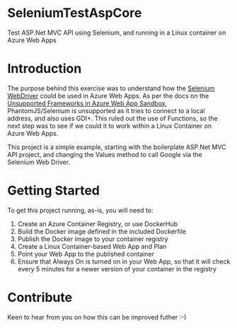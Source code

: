 # SeleniumTestAspCore
Test ASP.Net MVC API using Selenium, and running in a Linux container on Azure Web Apps

# Introduction
The purpose behind this exercise was to understand how the [Selenium WebDriver](https://www.seleniumhq.org/projects/webdriver/) could be used in Azure Web Apps.  As per the docs on the [Unsupported Frameworks in Azure Web App Sandbox](https://github.com/projectkudu/kudu/wiki/Azure-Web-App-sandbox#unsupported-frameworks), PhantomJS/Selenium is unsupported as it tries to connect to a local address, and also uses GDI+.  This ruled out the use of Functions, so the next step was to see if we could it to work within a Linux Container on Azure Web Apps.

This project is a simple example, starting with the boilerplate ASP.Net MVC API project, and changing the Values method to call Google via the Selenium Web Driver.

# Getting Started
To get this project running, as-is, you will need to:
1. Create an Azure Container Registry, or use DockerHub
2. Build the Docker image defined in the included Dockerfile
3. Publish the Docker image to your container registry 
4. Create a Linux Container-based Web App and Plan
5. Point your Web App to the published container
6. Ensure that Always On is turned on in your Web App, so that it will check every 5 minutes for a newer version of  your container in the registry

# Contribute
Keen to hear from you on how this can be improved futher :-)
